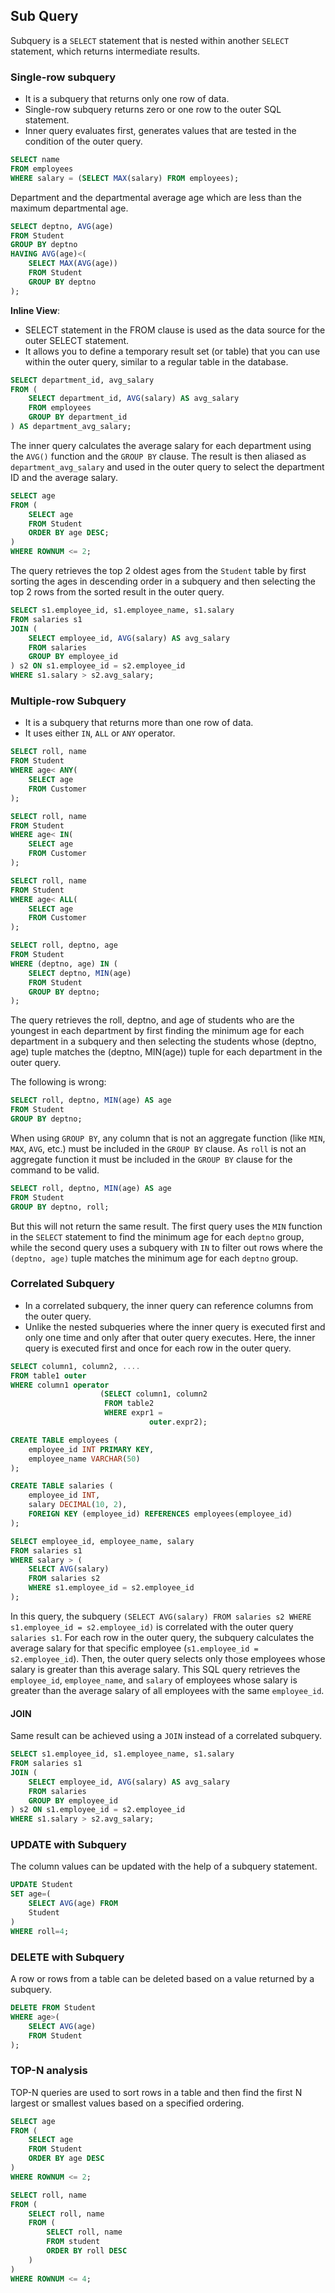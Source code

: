 ## Sub Query
Subquery is a `SELECT` statement that is nested within another `SELECT` statement, which returns intermediate results.

### Single-row subquery

- It is a subquery that returns only one row of data.
- Single-row subquery returns zero or one row to the outer SQL statement.
- Inner query evaluates first, generates values that are tested in the condition of the outer query.

```sql
SELECT name
FROM employees
WHERE salary = (SELECT MAX(salary) FROM employees);
```

Department and the departmental average age which are less than the maximum departmental age.

```sql
SELECT deptno, AVG(age) 
FROM Student 
GROUP BY deptno
HAVING AVG(age)<(
	SELECT MAX(AVG(age)) 
	FROM Student
	GROUP BY deptno
);
```

**Inline View**: 
- SELECT statement in the FROM clause is used as the data source for the outer SELECT statement.
- It allows you to define a temporary result set (or table) that you can use within the outer query, similar to a regular table in the database.

```sql
SELECT department_id, avg_salary
FROM (
    SELECT department_id, AVG(salary) AS avg_salary
    FROM employees
    GROUP BY department_id
) AS department_avg_salary;
```

The inner query calculates the average salary for each department using the `AVG()` function and the `GROUP BY` clause. The result is then aliased as `department_avg_salary` and used in the outer query to select the department ID and the average salary.

```sql
SELECT age
FROM (
	SELECT age
	FROM Student
	ORDER BY age DESC;
) 
WHERE ROWNUM <= 2;
```

The query retrieves the top 2 oldest ages from the `Student` table by first sorting the ages in descending order in a subquery and then selecting the top 2 rows from the sorted result in the outer query.

```sql
SELECT s1.employee_id, s1.employee_name, s1.salary
FROM salaries s1
JOIN (
    SELECT employee_id, AVG(salary) AS avg_salary
    FROM salaries
    GROUP BY employee_id
) s2 ON s1.employee_id = s2.employee_id
WHERE s1.salary > s2.avg_salary;
```

### Multiple-row Subquery
- It is a subquery that returns more than one row of data.
- It uses either `IN`, `ALL` or `ANY` operator.
```sql
SELECT roll, name 
FROM Student 
WHERE age< ANY(
	SELECT age 
	FROM Customer
);

SELECT roll, name 
FROM Student 
WHERE age< IN(
	SELECT age 
	FROM Customer
);

SELECT roll, name 
FROM Student 
WHERE age< ALL(
	SELECT age 
	FROM Customer
);
```

```sql
SELECT roll, deptno, age
FROM Student
WHERE (deptno, age) IN (
	SELECT deptno, MIN(age)
	FROM Student
	GROUP BY deptno;
);
```

The query retrieves the roll, deptno, and age of students who are the youngest in each department by first finding the minimum age for each department in a subquery and then selecting the students whose (deptno, age) tuple matches the (deptno, MIN(age)) tuple for each department in the outer query.

The following is wrong:

```sql
SELECT roll, deptno, MIN(age) AS age 
FROM Student 
GROUP BY deptno;
```

When using `GROUP BY`, any column that is not an aggregate function (like `MIN`, `MAX`, `AVG`, etc.) must be included in the `GROUP BY` clause.
As `roll` is not an aggregate function it must be included in the `GROUP BY` clause for the command to be valid.

```sql
SELECT roll, deptno, MIN(age) AS age 
FROM Student 
GROUP BY deptno, roll;
```

But this will not return the same result. The first query uses the `MIN` function in the `SELECT` statement to find the minimum age for each `deptno` group, while the second query uses a subquery with `IN` to filter out rows where the `(deptno, age)` tuple matches the minimum age for each `deptno` group.

### Correlated Subquery
- In a correlated subquery, the inner query can reference columns from the outer query.
- Unlike the nested subqueries where the inner query is executed first and only one time and only after that outer query executes. Here, the inner query is executed first and once for each row in the outer query.

```sql
SELECT column1, column2, ....
FROM table1 outer
WHERE column1 operator
                    (SELECT column1, column2
                     FROM table2
                     WHERE expr1 = 
                               outer.expr2);
```

```sql
CREATE TABLE employees (
    employee_id INT PRIMARY KEY,
    employee_name VARCHAR(50)
);

CREATE TABLE salaries (
    employee_id INT,
    salary DECIMAL(10, 2),
    FOREIGN KEY (employee_id) REFERENCES employees(employee_id)
);
```

```sql
SELECT employee_id, employee_name, salary
FROM salaries s1
WHERE salary > (
    SELECT AVG(salary)
    FROM salaries s2
    WHERE s1.employee_id = s2.employee_id
);
```

In this query, the subquery `(SELECT AVG(salary) FROM salaries s2 WHERE s1.employee_id = s2.employee_id)` is correlated with the outer query `salaries s1`. For each row in the outer query, the subquery calculates the average salary for that specific employee (`s1.employee_id = s2.employee_id`). Then, the outer query selects only those employees whose salary is greater than this average salary.
This SQL query retrieves the `employee_id`, `employee_name`, and `salary` of employees whose salary is greater than the average salary of all employees with the same `employee_id`.

#### JOIN

Same result can be achieved using a `JOIN` instead of a correlated subquery.

```sql
SELECT s1.employee_id, s1.employee_name, s1.salary
FROM salaries s1
JOIN (
    SELECT employee_id, AVG(salary) AS avg_salary
    FROM salaries
    GROUP BY employee_id
) s2 ON s1.employee_id = s2.employee_id
WHERE s1.salary > s2.avg_salary;
```

### UPDATE with Subquery

The column values can be updated with the help of a subquery statement.

```sql
UPDATE Student 
SET age=(
	SELECT AVG(age) FROM
	Student
) 
WHERE roll=4;
```

### DELETE with Subquery

A row or rows from a table can be deleted based on a value returned by a subquery.

```sql
DELETE FROM Student 
WHERE age>(
	SELECT AVG(age)
	FROM Student
);
```

### TOP-N analysis

TOP-N queries are used to sort rows in a table and then find the first N largest or smallest values based on a specified ordering.

```sql
SELECT age
FROM (
    SELECT age
    FROM Student
    ORDER BY age DESC
)
WHERE ROWNUM <= 2;
```

```sql
SELECT roll, name
FROM (
    SELECT roll, name
    FROM (
        SELECT roll, name
        FROM student
        ORDER BY roll DESC
    )
)
WHERE ROWNUM <= 4;
```